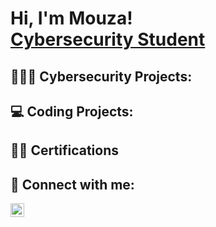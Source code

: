 <h1>Hi, I'm Mouza! <br/> <a href="www.linkedin.com/in/mouza-alameri-466543237"> Cybersecurity Student </a> 
  
<h2> 👩🏽‍💻 Cybersecurity Projects:</h2>

<h2> 💻  Coding Projects:</h2>

<h2>  📜✅ Certifications</h2>

<h2> 🤳 Connect with me:</h2>


[<img align="left" alt="MozaAlameri | LinkedIn" width="22px" src="https://cdn.jsdelivr.net/npm/simple-icons@v3/icons/linkedin.svg" />][linkedin]


[linkedin]: www.linkedin.com/in/mouza-alameri-466543237

<!--
**joshmadakor1/joshmadakor1** is a ✨ _special_ ✨ repository because its `README.md` (this file) appears on your GitHub profile.

Here are some ideas to get you started:

- 🔭 I’m currently working on ...
- 🌱 I’m currently learning ...
- 👯 I’m looking to collaborate on ...
- 🤔 I’m looking for help with ...
- 💬 Ask me about ...
- 📫 How to reach me: ...
- 😄 Pronouns: ...
- ⚡ Fun fact: ...
-->
